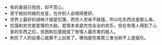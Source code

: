 - 有的美丽只悦目，却不赏心。
- 至于她如何做的女皇，也许别人会唱得更好。
- 世界上最好的调味汁就是饥饿，而穷人穷来不缺饿，所以吃东西总是那么香。
- 饥饿和贫穷是爱情的大敌。爱情本来是完完全全的欢乐，但在有情人得到了心爱的东西之后，贫困和饥饿就成了有情人最厉害的敌人。
- 刺伤了人的自尊心就算不上玩笑了，哪怕是伤害第三者也称不上是娱乐。